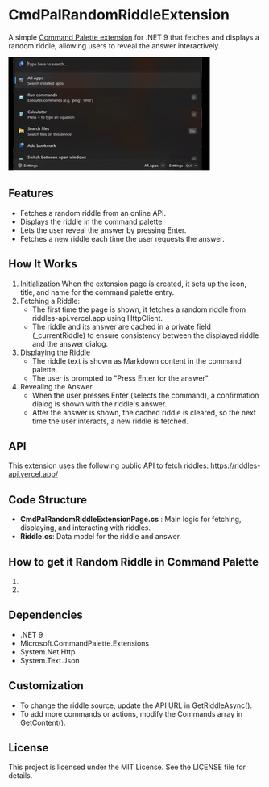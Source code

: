 # CmdPalRandomRiddleExtension

A simple [Command Palette extension](https://learn.microsoft.com/en-us/windows/powertoys/command-palette/extensibility-overview) for .NET 9 that fetches and displays a random riddle, allowing users to reveal the answer interactively.

![gif of Command Palette using extension](.\assets\random-riddle.gif)

## Features

- Fetches a random riddle from an online API.
- Displays the riddle in the command palette.
- Lets the user reveal the answer by pressing Enter.
- Fetches a new riddle each time the user requests the answer.

## How It Works

1. Initialization
When the extension page is created, it sets up the icon, title, and name for the command palette entry.
2. Fetching a Riddle:
   - The first time the page is shown, it fetches a random riddle  from riddles-api.vercel.app using HttpClient.
   - The riddle and its answer are cached in a private field (_currentRiddle) to ensure consistency between the displayed riddle and the answer dialog.
3. Displaying the Riddle
   - The riddle text is shown as Markdown content in the command palette.
   - The user is prompted to "Press Enter for the answer".
4. Revealing the Answer
   - When the user presses Enter (selects the command), a confirmation dialog is shown with the riddle's answer.
   - After the answer is shown, the cached riddle is cleared, so the next time the user interacts, a new riddle is fetched.

## API

This extension uses the following public API to fetch riddles: https://riddles-api.vercel.app/ 

## Code Structure

- **CmdPalRandomRiddleExtensionPage.cs** : Main logic for fetching, displaying, and interacting with riddles.
- **Riddle.cs**: Data model for the riddle and answer.

## How to get it Random Riddle in Command Palette

1.
2.

## Dependencies

- .NET 9
- Microsoft.CommandPalette.Extensions
- System.Net.Http
- System.Text.Json

## Customization

- To change the riddle source, update the API URL in GetRiddleAsync().
- To add more commands or actions, modify the Commands array in GetContent().

## License

This project is licensed under the MIT License. See the LICENSE file for details.